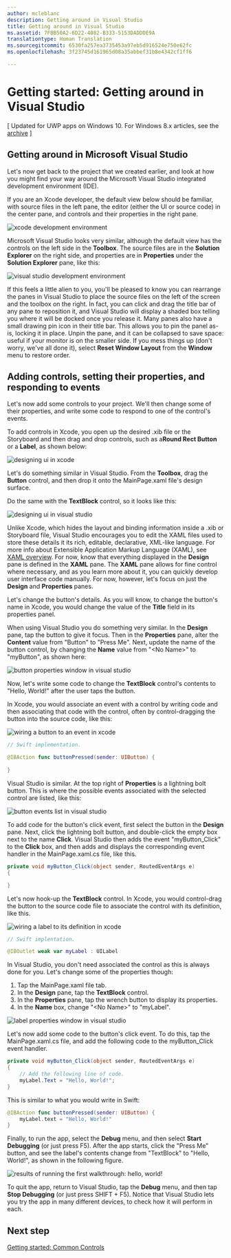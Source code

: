 ```yaml
---
author: mcleblanc
description: Getting around in Visual Studio
title: Getting around in Visual Studio
ms.assetid: 7FBB50A2-6D22-4082-B333-5153DADDDE9A
translationtype: Human Translation
ms.sourcegitcommit: 6530fa257ea3735453a97eb5d916524e750e62fc
ms.openlocfilehash: 3f23745d161965d08a35abbef31b8e4342cf1ff6

---
```


# Getting started: Getting around in Visual Studio

\[ Updated for UWP apps on Windows 10. For Windows 8.x articles, see the [archive](http://go.microsoft.com/fwlink/p/?linkid=619132) \]

## Getting around in Microsoft Visual Studio

Let's now get back to the project that we created earlier, and look at how you might find your way around the Microsoft Visual Studio integrated development environment (IDE).

If you are an Xcode developer, the default view below should be familiar, with source files in the left pane, the editor (either the UI or source code) in the center pane, and controls and their properties in the right pane.

![xcode development environment](images/ios-to-uwp/xcode-ide.png)

Microsoft Visual Studio looks very similar, although the default view has the controls on the left side in the **Toolbox**. The source files are in the **Solution Explorer** on the right side, and properties are in **Properties** under the **Solution Explorer** pane, like this:

![visual studio development environment](images/ios-to-uwp/vs-ide.png)

If this feels a little alien to you, you'll be pleased to know you can rearrange the panes in Visual Studio to place the source files on the left of the screen and the toolbox on the right. In fact, you can click and drag the title bar of any pane to reposition it, and Visual Studio will display a shaded box telling you where it will be docked once you release it. Many panes also have a small drawing pin icon in their title bar. This allows you to pin the panel as-is, locking it in place. Unpin the pane, and it can be collapsed to save space: useful if your monitor is on the smaller side. If you mess things up (don't worry, we've all done it), select **Reset Window Layout** from the **Window** menu to restore order.

## Adding controls, setting their properties, and responding to events

Let's now add some controls to your project. We'll then change some of their properties, and write some code to respond to one of the control's events.

To add controls in Xcode, you open up the desired .xib file or the Storyboard and then drag and drop controls, such as a**Round Rect Button** or a **Label**, as shown below:

![designing ui in xcode](images/ios-to-uwp/xcode-add-button-label.png)

Let's do something similar in Visual Studio. From the **Toolbox**, drag the **Button** control, and then drop it onto the MainPage.xaml file's design surface.

Do the same with the **TextBlock** control, so it looks like this:

![designing ui in visual studio](images/ios-to-uwp/vs-add-button-label.png)

Unlike Xcode, which hides the layout and binding information inside a .xib or Storyboard file, Visual Studio encourages you to edit the XAML files used to store these details it its rich, editable, declarative, XML-like language. For more info about Extensible Application Markup Language (XAML), see [XAML overview](https://msdn.microsoft.com/library/windows/apps/mt185595). For now, know that everything displayed in the **Design** pane is defined in the **XAML** pane. The **XAML** pane allows for fine control where necessary, and as you learn more about it, you can quickly develop user interface code manually. For now, however, let's focus on just the **Design** and **Properties** panes.

Let's change the button's details. As you will know, to change the button's name in Xcode, you would change the value of the **Title** field in its properties panel.

When using Visual Studio you do something very similar. In the **Design** pane, tap the button to give it focus. Then in the **Properties** pane, alter the **Content** value from "Button" to "Press Me". Next, update the name of the button control, by changing the **Name** value from "&lt;No Name&gt;" to "myButton", as shown here:

![button properties window in visual studio](images/ios-to-uwp/vs-button-properties.png)

Now, let's write some code to change the **TextBlock** control's contents to "Hello, World!" after the user taps the button.

In Xcode, you would associate an event with a control by writing code and then associating that code with the control, often by control-dragging the button into the source code, like this:

![wiring a button to an event in xcode](images/ios-to-uwp/xcode-add-button-event.png)

```swift
// Swift implementation.

@IBAction func buttonPressed(sender: UIButton) {
    
}
```

Visual Studio is similar. At the top right of **Properties** is a lightning bolt button. This is where the possible events associated with the selected control are listed, like this:

![button events list in visual studio](images/ios-to-uwp/vs-button-event.png)

To add code for the button's click event, first select the button in the **Design** pane. Next, click the lightning bolt button, and double-click the empty box next to the name **Click**. Visual Studio then adds the event "myButton\_Click" to the **Click** box, and then adds and displays the corresponding event handler in the MainPage.xaml.cs file, like this.

```csharp
private void myButton_Click(object sender, RoutedEventArgs e)
{

}
```

Let's now hook-up the **TextBlock** control. In Xcode, you would control-drag the button to the source code file to associate the control with its definition, like this.

![wiring a label to its definition in xcode](images/ios-to-uwp/xcode-add-button-reference.png)

```swift
// Swift implentation.

@IBOutlet weak var myLabel : UILabel
```

In Visual Studio, you don't need associated the control as this is always done for you. Let's change some of the properties though:

1.  Tap the MainPage.xaml file tab.
2.  In the **Design** pane, tap the **TextBlock** control.
3.  In the **Properties** pane, tap the wrench button to display its properties.
4.  In the **Name** box, change "&lt;No Name&gt;" to "myLabel".

![label properties window in visual studio](images/ios-to-uwp/vs-label-properties.png)

Let's now add some code to the button's click event. To do this, tap the MainPage.xaml.cs file, and add the following code to the myButton\_Click event handler.

```csharp
private void myButton_Click(object sender, RoutedEventArgs e)
{
    // Add the following line of code.    
    myLabel.Text = "Hello, World!";
}
```

This is similar to what you would write in Swift:

```swift
@IBAction func buttonPressed(sender: UIButton) {
    myLabel.text = "Hello, World!"
}
```

Finally, to run the app, select the **Debug** menu, and then select **Start Debugging** (or just press F5). After the app starts, click the "Press Me" button, and see the label's contents change from "TextBlock" to "Hello, World!", as shown in the following figure.

![results of running the first walkthrough: hello, world!](images/ios-to-uwp/vs-hello-world.png)

To quit the app, return to Visual Studio, tap the **Debug** menu, and then tap **Stop Debugging** (or just press SHIFT + F5). Notice that Visual Studio lets you try the app in many different devices, to check how it will perform in each.

## Next step

[Getting started: Common Controls](getting-started-common-controls.md)




<!--HONumber=Aug16_HO3-->


